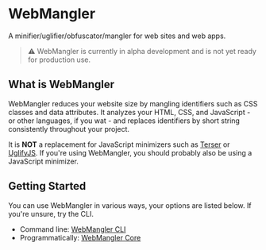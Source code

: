 # WebMangler

A minifier/uglifier/obfuscator/mangler for web sites and web apps.

> :warning: WebMangler is currently in alpha development and is not yet ready
> for production use.

## What is WebMangler

WebMangler reduces your website size by mangling identifiers such as CSS classes
and data attributes. It analyzes your HTML, CSS, and JavaScript - or other
languages, if you wat - and replaces identifiers by short string consistently
throughout your project.

It is **NOT** a replacement for JavaScript minimizers such as [Terser] or
[UglifyJS]. If you're using WebMangler, you should probably also be using a
JavaScript minimizer.

## Getting Started

You can use WebMangler in various ways, your options are listed below. If you're
unsure, try the CLI.

- Command line: [WebMangler CLI]
- Programmatically: [WebMangler Core]

[Terser]: https://terser.org/
[UglifyJS]: https://www.npmjs.com/package/uglify-js
[WebMangler CLI]: https://www.npmjs.com/package/webmangler-cli
[WebMangler Core]: https://www.npmjs.com/package/webmangler
